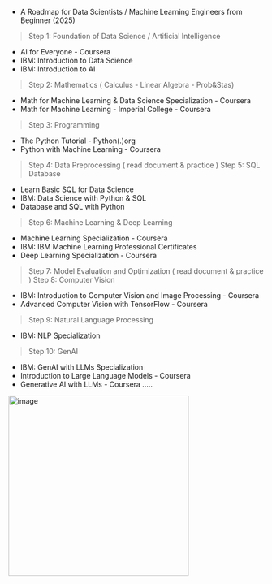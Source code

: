 - A Roadmap for Data Scientists / Machine Learning Engineers from Beginner (2025)
> Step 1: Foundation of Data Science / Artificial Intelligence 
+ AI for Everyone - Coursera
+ IBM: Introduction to Data Science
+ IBM: Introduction to AI
> Step 2: Mathematics ( Calculus - Linear Algebra - Prob&Stas)
+ Math for Machine Learning & Data Science Specialization - Coursera
+ Math for Machine Learning - Imperial College - Coursera
> Step 3: Programming
+ The Python Tutorial - Python(.)org
+ Python with Machine Learning - Coursera
> Step 4: Data Preprocessing ( read document & practice )
> Step 5: SQL Database
+ Learn Basic SQL for Data Science
+ IBM: Data Science with Python & SQL
+ Database and SQL with Python
> Step 6: Machine Learning & Deep Learning
+ Machine Learning Specialization - Coursera
+ IBM: IBM Machine Learning Professional Certificates
+ Deep Learning Specialization - Coursera
> Step 7: Model Evaluation and Optimization  ( read document & practice )
> Step 8: Computer Vision 
+ IBM: Introduction to Computer Vision and Image Processing - Coursera
+ Advanced Computer Vision with TensorFlow - Coursera
> Step 9: Natural Language Processing 
+ IBM: NLP Specialization 
> Step 10: GenAI
+ IBM: GenAI with LLMs Specialization
+ Introduction to Large Language Models - Coursera
+ Generative AI with LLMs - Coursera 
 .....
<img width="355" alt="image" src="https://github.com/user-attachments/assets/7be319ff-6da6-4cdc-a176-7806ae328548" />
